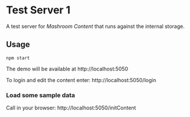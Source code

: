 
# Test Server 1

A test server for _Mashroom Content_ that runs against the internal storage.

## Usage

    npm start

The demo will be available at http://localhost:5050

To login and edit the content enter: http://localhost:5050/login

### Load some sample data

Call in your browser: http://localhost:5050/initContent
